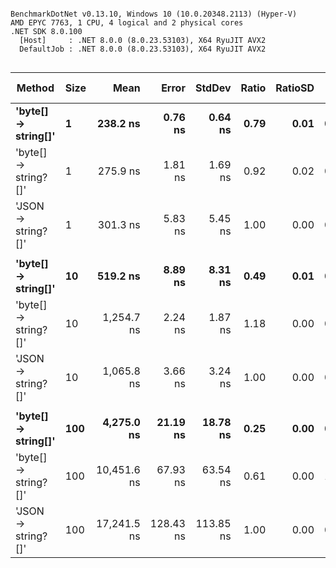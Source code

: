 ```

BenchmarkDotNet v0.13.10, Windows 10 (10.0.20348.2113) (Hyper-V)
AMD EPYC 7763, 1 CPU, 4 logical and 2 physical cores
.NET SDK 8.0.100
  [Host]     : .NET 8.0.0 (8.0.23.53103), X64 RyuJIT AVX2
  DefaultJob : .NET 8.0.0 (8.0.23.53103), X64 RyuJIT AVX2


```
| Method               | Size | Mean        | Error     | StdDev    | Ratio | RatioSD | Gen0   | Gen1   | Allocated | Alloc Ratio |
|--------------------- |----- |------------:|----------:|----------:|------:|--------:|-------:|-------:|----------:|------------:|
| **&#39;byte[] → string[]&#39;**  | **1**    |    **238.2 ns** |   **0.76 ns** |   **0.64 ns** |  **0.79** |    **0.01** | **0.0248** |      **-** |     **416 B** |        **0.71** |
| &#39;byte[] → string?[]&#39; | 1    |    275.9 ns |   1.81 ns |   1.69 ns |  0.92 |    0.02 | 0.0315 |      - |     528 B |        0.90 |
| &#39;JSON → string?[]&#39;   | 1    |    301.3 ns |   5.83 ns |   5.45 ns |  1.00 |    0.00 | 0.0348 |      - |     584 B |        1.00 |
|                      |      |             |           |           |       |         |        |        |           |             |
| **&#39;byte[] → string[]&#39;**  | **10**   |    **519.2 ns** |   **8.89 ns** |   **8.31 ns** |  **0.49** |    **0.01** | **0.0610** |      **-** |    **1024 B** |        **0.88** |
| &#39;byte[] → string?[]&#39; | 10   |  1,254.7 ns |   2.24 ns |   1.87 ns |  1.18 |    0.00 | 0.0820 |      - |    1384 B |        1.18 |
| &#39;JSON → string?[]&#39;   | 10   |  1,065.8 ns |   3.66 ns |   3.24 ns |  1.00 |    0.00 | 0.0687 |      - |    1168 B |        1.00 |
|                      |      |             |           |           |       |         |        |        |           |             |
| **&#39;byte[] → string[]&#39;**  | **100**  |  **4,275.0 ns** |  **21.19 ns** |  **18.78 ns** |  **0.25** |    **0.00** | **0.9766** | **0.0229** |   **16392 B** |        **1.05** |
| &#39;byte[] → string?[]&#39; | 100  | 10,451.6 ns |  67.93 ns |  63.54 ns |  0.61 |    0.00 | 1.1597 | 0.0610 |   19448 B |        1.24 |
| &#39;JSON → string?[]&#39;   | 100  | 17,241.5 ns | 128.43 ns | 113.85 ns |  1.00 |    0.00 | 0.9155 |      - |   15632 B |        1.00 |
